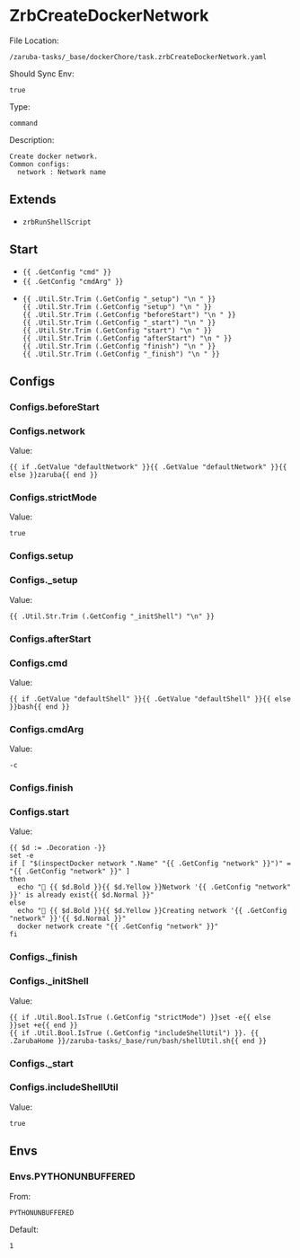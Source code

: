 
# ZrbCreateDockerNetwork

File Location:

    /zaruba-tasks/_base/dockerChore/task.zrbCreateDockerNetwork.yaml

Should Sync Env:

    true

Type:

    command

Description:

    Create docker network.
    Common configs:
      network : Network name



## Extends

* `zrbRunShellScript`


## Start

* `{{ .GetConfig "cmd" }}`
* `{{ .GetConfig "cmdArg" }}`
*
    ```
    {{ .Util.Str.Trim (.GetConfig "_setup") "\n " }}
    {{ .Util.Str.Trim (.GetConfig "setup") "\n " }}
    {{ .Util.Str.Trim (.GetConfig "beforeStart") "\n " }}
    {{ .Util.Str.Trim (.GetConfig "_start") "\n " }}
    {{ .Util.Str.Trim (.GetConfig "start") "\n " }}
    {{ .Util.Str.Trim (.GetConfig "afterStart") "\n " }}
    {{ .Util.Str.Trim (.GetConfig "finish") "\n " }}
    {{ .Util.Str.Trim (.GetConfig "_finish") "\n " }}

    ```


## Configs


### Configs.beforeStart


### Configs.network

Value:

    {{ if .GetValue "defaultNetwork" }}{{ .GetValue "defaultNetwork" }}{{ else }}zaruba{{ end }}


### Configs.strictMode

Value:

    true


### Configs.setup


### Configs._setup

Value:

    {{ .Util.Str.Trim (.GetConfig "_initShell") "\n" }}


### Configs.afterStart


### Configs.cmd

Value:

    {{ if .GetValue "defaultShell" }}{{ .GetValue "defaultShell" }}{{ else }}bash{{ end }}


### Configs.cmdArg

Value:

    -c


### Configs.finish


### Configs.start

Value:

    {{ $d := .Decoration -}}
    set -e
    if [ "$(inspectDocker network ".Name" "{{ .GetConfig "network" }}")" = "{{ .GetConfig "network" }}" ]
    then
      echo "🐳 {{ $d.Bold }}{{ $d.Yellow }}Network '{{ .GetConfig "network" }}' is already exist{{ $d.Normal }}"
    else
      echo "🐳 {{ $d.Bold }}{{ $d.Yellow }}Creating network '{{ .GetConfig "network" }}'{{ $d.Normal }}"
      docker network create "{{ .GetConfig "network" }}"
    fi



### Configs._finish


### Configs._initShell

Value:

    {{ if .Util.Bool.IsTrue (.GetConfig "strictMode") }}set -e{{ else }}set +e{{ end }}
    {{ if .Util.Bool.IsTrue (.GetConfig "includeShellUtil") }}. {{ .ZarubaHome }}/zaruba-tasks/_base/run/bash/shellUtil.sh{{ end }}



### Configs._start


### Configs.includeShellUtil

Value:

    true


## Envs


### Envs.PYTHONUNBUFFERED

From:

    PYTHONUNBUFFERED

Default:

    1